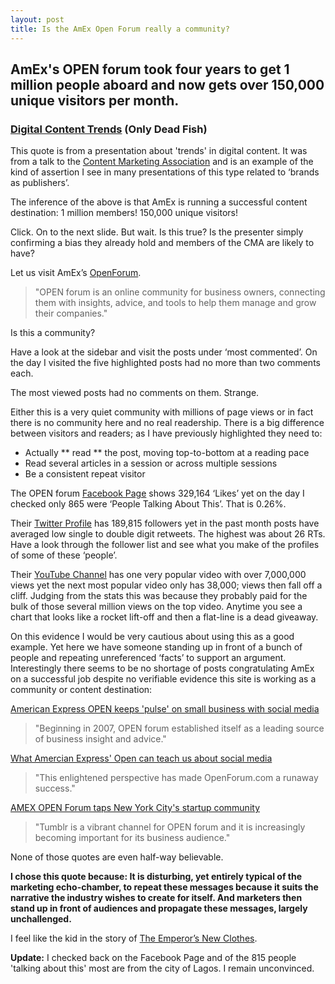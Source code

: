 ```yaml
---
layout: post
title: Is the AmEx Open Forum really a community?
---
```


## AmEx's OPEN forum took four years to get 1 million people aboard and now gets over 150,000 unique visitors per month.

### [Digital Content Trends](http://neilperkin.typepad.com/only_dead_fish/2012/12/digital-content-trends-2013.html) (Only Dead Fish)

This quote is from a presentation about 'trends' in digital content. It was from a talk to the [Content Marketing Association](http://www.the-cma.com/) and is an example of the kind of assertion I see in many presentations of this type related to ‘brands as publishers’.

The inference of the above is that AmEx is running a successful content destination: 1 million members! 150,000 unique visitors!

Click. On to the next slide. But wait. Is this true? Is the presenter simply confirming a bias they already hold and members of the CMA are likely to have?

Let us visit AmEx’s [OpenForum](https://www.openforum.com/).

> "OPEN forum is an online community for business owners, connecting them with insights, advice, and tools to help them manage and grow their companies."

Is this a community?

Have a look at the sidebar and visit the posts under ‘most commented’. On the day I visited the five highlighted posts had no more than two comments each.

The most viewed posts had no comments on them. Strange.

Either this is a very quiet community with millions of page views or in fact there is no community here and no real readership. There is a big difference between visitors and readers; as I have previously highlighted they need to:

* Actually ** read ** the post, moving top-to-bottom at a reading pace
* Read several articles in a session or across multiple sessions
* Be a consistent repeat visitor

The OPEN forum [Facebook Page](https://www.facebook.com/Open) shows 329,164 ‘Likes’ yet on the day I checked only 865 were ‘People Talking About This’. That is 0.26%.

Their [Twitter Profile](https://twitter.com/openforum) has 189,815 followers yet in the past month posts have averaged low single to double digit retweets. The highest was about 26 RTs. Have a look through the follower list and see what you make of the profiles of some of these ‘people’.

Their [YouTube Channel](http://www.youtube.com/user/americanexpressOPEN/videos?view=0&sort=p&flow=grid) has one very popular video with over 7,000,000 views yet the next most popular video only has 38,000; views then fall off a cliff. Judging from the stats this was because they probably paid for the bulk of those several million views on the top video. Anytime you see a chart that looks like a rocket lift-off and then a flat-line is a dead giveaway.

On this evidence I would be very cautious about using this as a good example. Yet here we have someone standing up in front of a bunch of people and repeating unreferenced ‘facts’ to support an argument.
Interestingly there seems to be no shortage of posts congratulating AmEx on a successful job despite no verifiable evidence this site is working as a community or content destination:

[American Express OPEN keeps 'pulse' on small business with social media](http://www.zdnet.com/blog/feeds/american-express-open-keeps-pulse-on-small-business-with-social-media/2019)

> "Beginning in 2007, OPEN forum established itself as a leading source of business insight and advice."

[What Amercian Express' Open can teach us about social media](http://www.fastcompany.com/1669407/what-american-expresss-open-can-teach-us-about-social-media)

> "This enlightened perspective has made OpenForum.com a runaway success."

[AMEX OPEN Forum taps New York City's startup community](http://thenextweb.com/insider/2011/11/04/amex-open-forum-taps-new-york-citys-startup-community/)

> "Tumblr is a vibrant channel for OPEN forum and it is increasingly becoming important for its business audience."

None of those quotes are even half-way believable. 

__I chose this quote because: It is disturbing, yet entirely typical of the marketing echo-chamber, to repeat these messages because it suits the narrative the industry wishes to create for itself. And marketers then stand up in front of audiences and propagate these messages, largely unchallenged.__

I feel like the kid in the story of [The Emperor’s New Clothes](https://en.wikipedia.org/wiki/The_Emperor's_New_Clothes).

**Update:** I checked back on the Facebook Page and of the 815 people 'talking about this' most are from the city of Lagos. I remain unconvinced.

